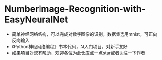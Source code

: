 # NumberImage-Recognition-with-EasyNeuralNet
<ul>
  <li>
    简单神经网络结构，可以完成对数字图像的识别，数据集选用mnist，可正向反向输入
  </li>
    <li>
      《Python神经网络编程》书本代码，AI入门项目，对新手友好
  </li>
    <li>
      如果项目对您有帮助，欢迎各位为此仓库点一点star或者关注一下作者
  </li>
</ul>

